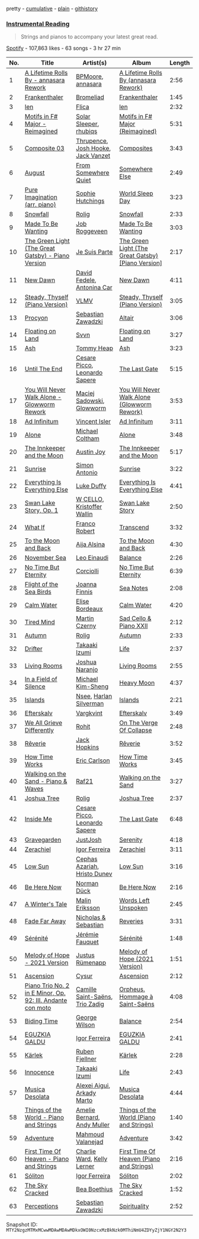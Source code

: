 pretty - [cumulative](/playlists/cumulative/37i9dQZF1DX7hmlhGsyxU0.md) - [plain](/playlists/plain/37i9dQZF1DX7hmlhGsyxU0) - [githistory](https://github.githistory.xyz/mackorone/spotify-playlist-archive/blob/main/playlists/plain/37i9dQZF1DX7hmlhGsyxU0)

### [Instrumental Reading](https://open.spotify.com/playlist/37i9dQZF1DX7hmlhGsyxU0)

> Strings and pianos to accompany your latest great read.

[Spotify](https://open.spotify.com/user/spotify) - 107,863 likes - 63 songs - 3 hr 27 min

| No. | Title | Artist(s) | Album | Length |
|---|---|---|---|---|
| 1 | [A Lifetime Rolls By \- annasara Rework](https://open.spotify.com/track/0r3ROaj4TrysELcI4LHODu) | [BPMoore](https://open.spotify.com/artist/7IZYQVOMyQi55ytXjYoXrP), [annasara](https://open.spotify.com/artist/77UdbRpv75Hby0KyMASqJJ) | [A Lifetime Rolls By \(annasara Rework\)](https://open.spotify.com/album/06d6otha9XjgY2QWtB05Xo) | 2:56 |
| 2 | [Frankenthaler](https://open.spotify.com/track/6fZyNWUtqDD9CXZI4Llh7G) | [Bromeliad](https://open.spotify.com/artist/3XlQzOKje7lZLZhMDnKZz3) | [Frankenthaler](https://open.spotify.com/album/2l8wc98B9kwJpXiQaZ4l35) | 1:45 |
| 3 | [len](https://open.spotify.com/track/7n1y7ynfqbQLK1WVilSZfr) | [Flica](https://open.spotify.com/artist/4cgwbxk8cR38EzgY9lq3Ff) | [len](https://open.spotify.com/album/14mRLH3XnpNrcXxOGwsqnI) | 2:32 |
| 4 | [Motifs in F\# Major \- Reimagined](https://open.spotify.com/track/2sOhSOG02uRICOf1JdiYaZ) | [Solar Sleeper](https://open.spotify.com/artist/01ImO2sBddUcSVJizuX4xG), [rhubiqs](https://open.spotify.com/artist/5RQkuHg4XctV2O1tsIvOkT) | [Motifs in F\# Major \(Reimagined\)](https://open.spotify.com/album/7GZhvGSHUc81ozjkG2AvhI) | 5:31 |
| 5 | [Composite 03](https://open.spotify.com/track/6WSmDwlRFDnYby18n6Bgor) | [Thrupence](https://open.spotify.com/artist/33WEbJHirq23bohapH3pI9), [Josh Hooke](https://open.spotify.com/artist/1X0yIDVrFaFeYmAqp0ETUj), [Jack Vanzet](https://open.spotify.com/artist/3Q4bHGAfG5KexzVaWE4fnf) | [Composites](https://open.spotify.com/album/4cXbbhXyF7CW82c4a7zLcY) | 3:43 |
| 6 | [August](https://open.spotify.com/track/2VOIhAAQ1l03SZaWCpqAuq) | [From Somewhere Quiet](https://open.spotify.com/artist/7rwEdsO6VoIZMiaI1uvZBQ) | [Somewhere Else](https://open.spotify.com/album/28YzCGO150LKYcSo9m05aV) | 2:49 |
| 7 | [Pure Imagination \(arr\. piano\)](https://open.spotify.com/track/7xTbPvlSUrD5sJBX9TI9dQ) | [Sophie Hutchings](https://open.spotify.com/artist/54MsweggxTxlfYUbhZNIQ0) | [World Sleep Day](https://open.spotify.com/album/3afUZpKbOJ5hlayBKAF4nt) | 3:23 |
| 8 | [Snowfall](https://open.spotify.com/track/1WBEvbuxU065CyFXQtR3v4) | [Rolig](https://open.spotify.com/artist/2ixZdtBEVIZUWLsoPvDQMz) | [Snowfall](https://open.spotify.com/album/0vWrlO35rzAbUfPr2CMZ7M) | 2:33 |
| 9 | [Made To Be Wanting](https://open.spotify.com/track/7MREpOljiZVy2CZzYX6fbt) | [Job Roggeveen](https://open.spotify.com/artist/5Ce5Yeu5QL8yvibnS2CZUv) | [Made To Be Wanting](https://open.spotify.com/album/2wIixNysnrygVhnUYf48zF) | 3:03 |
| 10 | [The Green Light \(The Great Gatsby\) \- Piano Version](https://open.spotify.com/track/1JrIcQ0MzD0B6OddEflF0U) | [Je Suis Parte](https://open.spotify.com/artist/0CAXDOuageq5zwYSpTqe63) | [The Green Light \(The Great Gatsby\) \[Piano Version\]](https://open.spotify.com/album/63hveeHmbv5Kb1sRK1rIsd) | 2:17 |
| 11 | [New Dawn](https://open.spotify.com/track/7CGrQSHf6dqeTX1VhC0xU4) | [David Fedele](https://open.spotify.com/artist/0ALRbdawPvvBA3OSnXhMsk), [Antonina Car](https://open.spotify.com/artist/2ms1p6jgg7xaVg9s33a8nJ) | [New Dawn](https://open.spotify.com/album/3N7B5fFi6cEpFcBwF7IF5P) | 4:11 |
| 12 | [Steady, Thyself \(Piano Version\)](https://open.spotify.com/track/4bl7oOOlzQEQnhxlY6298O) | [VLMV](https://open.spotify.com/artist/4odVEinIMqpSWy8oBnLbwl) | [Steady, Thyself \(Piano Version\)](https://open.spotify.com/album/3CrQl35Gjn3Qg9xuodrCbi) | 3:05 |
| 13 | [Procyon](https://open.spotify.com/track/1s1lHjPIULWHiKyDnY6MdY) | [Sebastian Zawadzki](https://open.spotify.com/artist/5UYaW3kkkyj483LiCOleBH) | [Altair](https://open.spotify.com/album/63k0EPkRUVxxvAG86udhxo) | 3:06 |
| 14 | [Floating on Land](https://open.spotify.com/track/0LAAlLIm2o7FwShCvPmUCc) | [Svvn](https://open.spotify.com/artist/43wgBNJ8ZZd9AYotJvzDzW) | [Floating on Land](https://open.spotify.com/album/2nq7JfT3k2eSy1kRm2Fk1X) | 3:27 |
| 15 | [Ash](https://open.spotify.com/track/6SHUHXfhBf2q8UrmSrTvGH) | [Tommy Heap](https://open.spotify.com/artist/2XWf0wicjSVj8j3a9roU0Y) | [Ash](https://open.spotify.com/album/4r4uivM8uagpk75U7ZEef9) | 3:23 |
| 16 | [Until The End](https://open.spotify.com/track/1uFPp4HMTVrZoKbpx1ngie) | [Cesare Picco](https://open.spotify.com/artist/1yxGwA4z1LaJR0UuQQEKYq), [Leonardo Sapere](https://open.spotify.com/artist/3t5VwuXNi91PtEFW3iLhgP) | [The Last Gate](https://open.spotify.com/album/3WOxjZRkOEgzzrK2wjibIy) | 5:15 |
| 17 | [You Will Never Walk Alone \- Glowworm Rework](https://open.spotify.com/track/1mR4Q4RBnZ7fBFStLKIbVG) | [Maciej Sadowski](https://open.spotify.com/artist/5NtUG4lcabgbge5bNJoX1J), [Glowworm](https://open.spotify.com/artist/6kPNTQ474Zvg8bq86OMutw) | [You Will Never Walk Alone \(Glowworm Rework\)](https://open.spotify.com/album/1KGcUdZHX9AQV7WpfcEwtM) | 3:53 |
| 18 | [Ad Infinitum](https://open.spotify.com/track/3sGAvKDYyY93h33E0XGYHd) | [Vincent Isler](https://open.spotify.com/artist/0rHKPUvWd7z8fAIhIpfJMj) | [Ad Infinitum](https://open.spotify.com/album/5CDChnLtuxj0ALvP9GqjfA) | 3:11 |
| 19 | [Alone](https://open.spotify.com/track/7zZhAVT4FOl5JUd9Q7sZCL) | [Michael Coltham](https://open.spotify.com/artist/5T664fmEeBDgjy6BbfXYJd) | [Alone](https://open.spotify.com/album/67hrCzvkSsERGf3vtRsXeu) | 3:48 |
| 20 | [The Innkeeper and the Moon](https://open.spotify.com/track/2NorafETAjaOLdEvoOrfj3) | [Austin Joy](https://open.spotify.com/artist/6EQ4u4zmtbB7mXX0juIcDX) | [The Innkeeper and the Moon](https://open.spotify.com/album/2I22qH9JdIVJ1GAKclAuxv) | 5:17 |
| 21 | [Sunrise](https://open.spotify.com/track/2I2hhG25ox1FXfMFcbnos8) | [Simon Antonio](https://open.spotify.com/artist/0MN3gDdLq76RTXU53UrOh3) | [Sunrise](https://open.spotify.com/album/7Aaekg6jo3Z5tESUKyCiqy) | 3:22 |
| 22 | [Everything Is Everything Else](https://open.spotify.com/track/4RKYTpwYHjrriplUOlae20) | [Luke Duffy](https://open.spotify.com/artist/4ASptjf5qv6ZS6GfWWdHl2) | [Everything Is Everything Else](https://open.spotify.com/album/2DHZZIPWMaAe02rgscl7bH) | 4:41 |
| 23 | [Swan Lake Story, Op\. 1](https://open.spotify.com/track/0xnJfH95YdS540hYkQK0qU) | [W CELLO](https://open.spotify.com/artist/3qEFluoXwyiaw2Du5gUrpd), [Kristoffer Wallin](https://open.spotify.com/artist/0mn754DaAJCH4nYkvB3IzT) | [Swan Lake Story](https://open.spotify.com/album/4xV5TH4Vr5ujQadhFpoxNU) | 2:50 |
| 24 | [What If](https://open.spotify.com/track/7vXfjSymSmza9Boy5pUedX) | [Franco Robert](https://open.spotify.com/artist/3SmMFjYXeSKnh6JOJ1fpIx) | [Transcend](https://open.spotify.com/album/48TZuG4b6WDgNJgvM2IEI1) | 3:32 |
| 25 | [To the Moon and Back](https://open.spotify.com/track/09icwafvwR2gNJG2sdocIA) | [Aija Alsina](https://open.spotify.com/artist/6WKIDa04sU45Uys0wydkWA) | [To the Moon and Back](https://open.spotify.com/album/6qESYkfoIJvle5je10xY2P) | 4:30 |
| 26 | [November Sea](https://open.spotify.com/track/0dxSuI5Uriw7To0hzt9cjw) | [Leo Einaudi](https://open.spotify.com/artist/0GHoFPbzSyOcxJ2RB9YmyX) | [Balance](https://open.spotify.com/album/0nxsmIu2WTp8h0VF2x5zoI) | 2:26 |
| 27 | [No Time But Eternity](https://open.spotify.com/track/7cAxtGjcTqffwer1mdT6JY) | [Corciolli](https://open.spotify.com/artist/2Np4nlDQduEo65iSyGZ4mk) | [No Time But Eternity](https://open.spotify.com/album/22vYfRDKZAS9Z0r1mH0tsY) | 6:39 |
| 28 | [Flight of the Sea Birds](https://open.spotify.com/track/05xneJHhmYhIPXwonkQFzI) | [Joanna Finnis](https://open.spotify.com/artist/6Lwb4OP1M9HhvZGN73m14Y) | [Sea Notes](https://open.spotify.com/album/2dRAPX38G1swd3F15V9Tsl) | 2:08 |
| 29 | [Calm Water](https://open.spotify.com/track/3VHj17DOjq1Yf89SCPK0Nj) | [Elise Bordeaux](https://open.spotify.com/artist/4LARDrja1IhwG5bE3512AW) | [Calm Water](https://open.spotify.com/album/3slPGMMjH6yTnbbJ0yYv8l) | 4:20 |
| 30 | [Tired Mind](https://open.spotify.com/track/5Uq1XhExgdb6fGLwEcT5Qd) | [Martin Czerny](https://open.spotify.com/artist/3dKnHhya1g24Mwljr9jbDu) | [Sad Cello & Piano XXII](https://open.spotify.com/album/1Zd0oRtoHZa6HTQ7f0diiZ) | 2:12 |
| 31 | [Autumn](https://open.spotify.com/track/1qBQECdGaZL0Nwg55VMniX) | [Rolig](https://open.spotify.com/artist/2ixZdtBEVIZUWLsoPvDQMz) | [Autumn](https://open.spotify.com/album/5MbVgvlnSE13v5BQEGgN0Q) | 2:33 |
| 32 | [Drifter](https://open.spotify.com/track/5qylsVTG6k9vStN40LcpwW) | [Takaaki Izumi](https://open.spotify.com/artist/240xN4Tp3Sbkj9XxinXV3p) | [Life](https://open.spotify.com/album/3Ly89MLIwLM1ECNLJUTJRa) | 2:37 |
| 33 | [Living Rooms](https://open.spotify.com/track/6aLbzGqkGEM0BH9CNnqjhG) | [Joshua Naranjo](https://open.spotify.com/artist/79umW4lywuQrIeeDrleqB5) | [Living Rooms](https://open.spotify.com/album/0QLTI6SySPkg2au68DdWpE) | 2:55 |
| 34 | [In a Field of Silence](https://open.spotify.com/track/0LNvUKT6sskN56036poQCY) | [Michael Kim\-Sheng](https://open.spotify.com/artist/0agioWluEClo8cE4fzJvsd) | [Heavy Moon](https://open.spotify.com/album/6O6ppwplf6HF4hYgbhl4Iz) | 4:37 |
| 35 | [Islands](https://open.spotify.com/track/4KSdwXraUt7fy4gjbnDC7G) | [Nsee](https://open.spotify.com/artist/6OXXdblCiAoJnv4kp1jpkm), [Harlan Silverman](https://open.spotify.com/artist/6RR7uINKmGclSu0zHBC7mU) | [Islands](https://open.spotify.com/album/4KxG2lk8yqgOaFiMEDGZVd) | 2:21 |
| 36 | [Efterskalv](https://open.spotify.com/track/4C6KmjztYfUOdAiHixnlno) | [Vargkvint](https://open.spotify.com/artist/5NMemsa74w1oXETsZZkh1a) | [Efterskalv](https://open.spotify.com/album/5awzU6y9tgPQq4axj75TjS) | 3:49 |
| 37 | [We All Grieve Differently](https://open.spotify.com/track/1FnkCdVKl5Hi5W6lOIDOFJ) | [Rohit](https://open.spotify.com/artist/5MtG1IkGbboA8zA1ArmYL3) | [On The Verge Of Collapse](https://open.spotify.com/album/70wpmzAa3c2tAeMQSSa6TA) | 2:48 |
| 38 | [Rêverie](https://open.spotify.com/track/4VAjZUJSihI7cKpuP8mJRy) | [Jack Hopkins](https://open.spotify.com/artist/0RwM3W2gHbLUjWhdF35JtV) | [Rêverie](https://open.spotify.com/album/2RKHY2zuVqYuI6XXOVeLRK) | 3:52 |
| 39 | [How Time Works](https://open.spotify.com/track/4xqfOnP7Mue9j5JJVfLFyh) | [Eric Carlson](https://open.spotify.com/artist/3rBIitlyjzAPUDj80fM3TE) | [How Time Works](https://open.spotify.com/album/70cJVjIxPDkseZhzGy5kkE) | 3:45 |
| 40 | [Walking on the Sand \- Piano & Waves](https://open.spotify.com/track/0sjTR8qQqGXyFS8QcccqMJ) | [Raf21](https://open.spotify.com/artist/5fzZ93Y7teAEqppKqLAlR8) | [Walking on the Sand](https://open.spotify.com/album/2EYGPQArAHH1cbaGELf7j4) | 3:27 |
| 41 | [Joshua Tree](https://open.spotify.com/track/2lhwDrrTEQFiuveT3D2goS) | [Rolig](https://open.spotify.com/artist/2ixZdtBEVIZUWLsoPvDQMz) | [Joshua Tree](https://open.spotify.com/album/0QOvM8uZd9MukqMjJZZqaw) | 2:37 |
| 42 | [Inside Me](https://open.spotify.com/track/0W9q5K8mYvwOU8tc8m7XmJ) | [Cesare Picco](https://open.spotify.com/artist/1yxGwA4z1LaJR0UuQQEKYq), [Leonardo Sapere](https://open.spotify.com/artist/3t5VwuXNi91PtEFW3iLhgP) | [The Last Gate](https://open.spotify.com/album/3WOxjZRkOEgzzrK2wjibIy) | 6:48 |
| 43 | [Gravegarden](https://open.spotify.com/track/49TkJGEsIbcSIIJUkXziAR) | [JustJosh](https://open.spotify.com/artist/1TbzLqFHKYsQ428ZTKqvx8) | [Serenity](https://open.spotify.com/album/5azwhbDYpWykwwAH6YZMOh) | 4:18 |
| 44 | [Zerachiel](https://open.spotify.com/track/0APuGGovBTro3z0a3pdZUn) | [Igor Ferreira](https://open.spotify.com/artist/6w7RikrpXmwrnLc6udBXc1) | [Zerachiel](https://open.spotify.com/album/1qD1l9X0SPLyPhkjoE9C2R) | 3:11 |
| 45 | [Low Sun](https://open.spotify.com/track/2WV63cJoapM6BNN22RvxZF) | [Cephas Azariah](https://open.spotify.com/artist/2QgmTlO54CWmrzQyXLbtRG), [Hristo Dunev](https://open.spotify.com/artist/4MLvUhJnm30eDAF8ZfC6UF) | [Low Sun](https://open.spotify.com/album/5nPnWhONfOxXGJ24qAaJwc) | 3:16 |
| 46 | [Be Here Now](https://open.spotify.com/track/6FC7o2qC7oU1Aa6qJAnptQ) | [Norman Dück](https://open.spotify.com/artist/5v5UYx58FiFAcbWIjZ4kPB) | [Be Here Now](https://open.spotify.com/album/5uXs3lwuibE9vUFisIoGmH) | 2:16 |
| 47 | [A Winter's Tale](https://open.spotify.com/track/40Vn1ZHFzVdtTYLJ4huCfa) | [Malin Eriksson](https://open.spotify.com/artist/43yDuFWdDwDW8hDwjfAxUU) | [Words Left Unspoken](https://open.spotify.com/album/4P09SKvRAbJhBrNwDv7ABc) | 2:45 |
| 48 | [Fade Far Away](https://open.spotify.com/track/29JEQ9F09fK6pyyEwy66am) | [Nicholas & Sebastian](https://open.spotify.com/artist/2ZhGLAopjPHOCwtBpNPRVV) | [Reveries](https://open.spotify.com/album/6VXf0ZqeNciAwRPVJRL1b7) | 3:31 |
| 49 | [Sérénité](https://open.spotify.com/track/4KwJZiykCwZTDNF8ArSMWZ) | [Jérémie Fauquet](https://open.spotify.com/artist/2JfYFXAwjWCX0EY9ZdPiob) | [Sérénité](https://open.spotify.com/album/1XdeturncHpWMnATLRATPZ) | 1:48 |
| 50 | [Melody of Hope \- 2021 Version](https://open.spotify.com/track/7JoliVgzCfJa1EENp5ScpO) | [Justus Rümenapp](https://open.spotify.com/artist/5ReWt14yNNEEllVZddhEDl) | [Melody of Hope \(2021 Version\)](https://open.spotify.com/album/4hGBSFBJxqDFSLVhrsbZQS) | 1:51 |
| 51 | [Ascension](https://open.spotify.com/track/2VIXkigavUSZO66aQifzeZ) | [Cysur](https://open.spotify.com/artist/4HCIz5lkrc1mvJwHrGFL8l) | [Ascension](https://open.spotify.com/album/0ebShmigwYPVYWM3avAn4U) | 2:12 |
| 52 | [Piano Trio No\. 2 in E Minor, Op\. 92: III\. Andante con moto](https://open.spotify.com/track/0gV4E8Muwz7pCkzxmyCYmG) | [Camille Saint\-Saëns](https://open.spotify.com/artist/436sYg6CZhNefQJogaXeK0), [Trio Zadig](https://open.spotify.com/artist/7oWMf0cOlv11D8rSquhOd0) | [Orpheus\. Hommage à Saint\-Saëns](https://open.spotify.com/album/3ygvZKfgahI5BQfOFqV0FJ) | 4:08 |
| 53 | [Biding Time](https://open.spotify.com/track/6gy6hOA6rtxL8LHCKm7hYC) | [George Wilson](https://open.spotify.com/artist/3crBavkxFGH8HktUgUqUDY) | [Balance](https://open.spotify.com/album/0nxsmIu2WTp8h0VF2x5zoI) | 2:54 |
| 54 | [EGUZKIA GALDU](https://open.spotify.com/track/3EsMeZfc60xWznnM6QgHBq) | [Igor Ferreira](https://open.spotify.com/artist/6w7RikrpXmwrnLc6udBXc1) | [EGUZKIA GALDU](https://open.spotify.com/album/6mHmrZX37v9XTVUJWVavXv) | 2:41 |
| 55 | [Kärlek](https://open.spotify.com/track/3biDlhK0lzErVCKW1Yoafk) | [Ruben Fjellner](https://open.spotify.com/artist/44oQBciAO9OkwefVrQUFLG) | [Kärlek](https://open.spotify.com/album/5zlFzaQwZqdmwEJuFkVzX8) | 2:28 |
| 56 | [Innocence](https://open.spotify.com/track/5IUQOzC9u2IMs6FcGEe5pX) | [Takaaki Izumi](https://open.spotify.com/artist/240xN4Tp3Sbkj9XxinXV3p) | [Life](https://open.spotify.com/album/3Ly89MLIwLM1ECNLJUTJRa) | 2:43 |
| 57 | [Musica Desolata](https://open.spotify.com/track/3Yxr6ErXlxOZlKpHopaOZ4) | [Alexei Aigui](https://open.spotify.com/artist/5LaWJYIJaRFtx0HbieOTE5), [Arkady Marto](https://open.spotify.com/artist/2EgSk5VfvU0eFTdX3J7tWx) | [Musica Desolata](https://open.spotify.com/album/6d2zEv374iiL8FmTRbuklB) | 4:44 |
| 58 | [Things of the World \- Piano and Strings](https://open.spotify.com/track/5e7rOKu6CZxntaa8gKOihj) | [Amelie Bernard](https://open.spotify.com/artist/1VcWfPz5hcVdwJwmkzp37N), [Andy Muller](https://open.spotify.com/artist/3GJdStK9xNIA5iOpesGg4d) | [Things of the World \(Piano and Strings\)](https://open.spotify.com/album/2yxNHqEapsxfDnheg65zrI) | 1:40 |
| 59 | [Adventure](https://open.spotify.com/track/6hAQReL2lY2ygoJF0nXQic) | [Mahmoud Valanejad](https://open.spotify.com/artist/4qCb7k3NdlqIqh0fXl2Kor) | [Adventure](https://open.spotify.com/album/5AuYjfOuvm2mcAoJiQV0Sn) | 3:42 |
| 60 | [First Time Of Heaven \- Piano and Strings](https://open.spotify.com/track/28xXlF8sz0TgNL52WI7VkT) | [Charlie Ward](https://open.spotify.com/artist/2DAW0Yp7gDtFqrJk4v3zt2), [Kelly Lerner](https://open.spotify.com/artist/1qEe8TfUNdAIGm9ZBe23hO) | [First Time Of Heaven \(Piano and Strings\)](https://open.spotify.com/album/5J4JVqt7PgLD5RzwYt5FjG) | 2:16 |
| 61 | [Sóliton](https://open.spotify.com/track/5WstJ13vyaoD8EqpVbKB8v) | [Igor Ferreira](https://open.spotify.com/artist/6w7RikrpXmwrnLc6udBXc1) | [Sóliton](https://open.spotify.com/album/0971hkOs6jrivjyQaAgdqE) | 2:02 |
| 62 | [The Sky Cracked](https://open.spotify.com/track/16MckwrwnXAFgDoseVsm4U) | [Bea Boethius](https://open.spotify.com/artist/63QcI4ykgbf0wor4YYOQz5) | [The Sky Cracked](https://open.spotify.com/album/0N1bObtjCQm3wOGTZT9QsG) | 1:52 |
| 63 | [Perceptions](https://open.spotify.com/track/6PwLqNEDYKaVhNk7Aeonnu) | [Sebastian Zawadzki](https://open.spotify.com/artist/5UYaW3kkkyj483LiCOleBH) | [Spirituality](https://open.spotify.com/album/5ITO0u3GqWfE5wIx2nXbJ5) | 2:52 |

Snapshot ID: `MTY2NzgzMTMxMCwwMDAwMDAwMDkxOWI0NzcxMzBkNzk0MThiNmU4ZDYyZjY1NGY2N2Y3`
